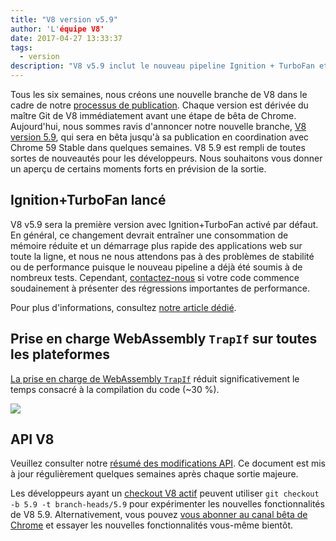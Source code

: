 ```yaml
---
title: "V8 version v5.9"
author: 'L'équipe V8'
date: 2017-04-27 13:33:37
tags:
  - version
description: "V8 v5.9 inclut le nouveau pipeline Ignition + TurboFan et ajoute la prise en charge de WebAssembly TrapIf sur toutes les plateformes."
---
```

Tous les six semaines, nous créons une nouvelle branche de V8 dans le cadre de notre [processus de publication](/docs/release-process). Chaque version est dérivée du maître Git de V8 immédiatement avant une étape de bêta de Chrome. Aujourd'hui, nous sommes ravis d'annoncer notre nouvelle branche, [V8 version 5.9](https://chromium.googlesource.com/v8/v8.git/+log/branch-heads/5.9), qui sera en bêta jusqu'à sa publication en coordination avec Chrome 59 Stable dans quelques semaines. V8 5.9 est rempli de toutes sortes de nouveautés pour les développeurs. Nous souhaitons vous donner un aperçu de certains moments forts en prévision de la sortie.

<!--truncate-->
## Ignition+TurboFan lancé

V8 v5.9 sera la première version avec Ignition+TurboFan activé par défaut. En général, ce changement devrait entraîner une consommation de mémoire réduite et un démarrage plus rapide des applications web sur toute la ligne, et nous ne nous attendons pas à des problèmes de stabilité ou de performance puisque le nouveau pipeline a déjà été soumis à de nombreux tests. Cependant, [contactez-nous](https://bugs.chromium.org/p/v8/issues/entry?template=Bug%20report%20for%20the%20new%20pipeline) si votre code commence soudainement à présenter des régressions importantes de performance.

Pour plus d'informations, consultez [notre article dédié](/blog/launching-ignition-and-turbofan).

## Prise en charge WebAssembly `TrapIf` sur toutes les plateformes

[La prise en charge de WebAssembly `TrapIf`](https://chromium.googlesource.com/v8/v8/+/98fa962e5f342878109c26fd7190573082ac3abe) réduit significativement le temps consacré à la compilation du code (~30 %).

![](/_img/v8-release-59/angrybots.png)

## API V8

Veuillez consulter notre [résumé des modifications API](https://docs.google.com/document/d/1g8JFi8T_oAE_7uAri7Njtig7fKaPDfotU6huOa1alds/edit). Ce document est mis à jour régulièrement quelques semaines après chaque sortie majeure.

Les développeurs ayant un [checkout V8 actif](/docs/source-code#using-git) peuvent utiliser `git checkout -b 5.9 -t branch-heads/5.9` pour expérimenter les nouvelles fonctionnalités de V8 5.9. Alternativement, vous pouvez [vous abonner au canal bêta de Chrome](https://www.google.com/chrome/browser/beta.html) et essayer les nouvelles fonctionnalités vous-même bientôt.
